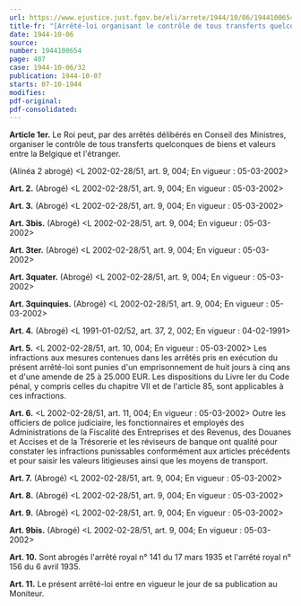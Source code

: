 ```yaml
---
url: https://www.ejustice.just.fgov.be/eli/arrete/1944/10/06/1944100654/justel
title-fr: "[Arrêté-loi organisant le contrôle de tous transferts quelconques de biens et valeurs entre la Belgique et l'étranger.] (L 2002-02-28/51, art. 8, 004; En vigueur : 05-03-2002) - (NOTE : Consultation des versions antérieures à partir du 01-01-1987 et mise à jour au 03-05-2002.)"
date: 1944-10-06
source:
number: 1944100654
page: 407
case: 1944-10-06/32
publication: 1944-10-07
starts: 07-10-1944
modifies:
pdf-original:
pdf-consolidated:
---
```


**Article 1er.** Le Roi peut, par des arrêtés délibérés en Conseil des Ministres, organiser le contrôle de tous transferts quelconques de biens et valeurs entre la Belgique et l'étranger.

(Alinéa 2 abrogé) <L 2002-02-28/51, art. 9, 004;  En vigueur :  05-03-2002>

**Art. 2.** (Abrogé) <L 2002-02-28/51, art. 9, 004;  En vigueur :  05-03-2002>

**Art. 3.** (Abrogé) <L 2002-02-28/51, art. 9, 004;  En vigueur :  05-03-2002>

**Art. 3bis.** (Abrogé) <L 2002-02-28/51, art. 9, 004;  En vigueur :  05-03-2002>

**Art. 3ter.** (Abrogé) <L 2002-02-28/51, art. 9, 004;  En vigueur :  05-03-2002>

**Art. 3quater.** (Abrogé) <L 2002-02-28/51, art. 9, 004;  En vigueur :  05-03-2002>

**Art. 3quinquies.** (Abrogé) <L 2002-02-28/51, art. 9, 004;  En vigueur :  05-03-2002>

**Art. 4.** (Abrogé) <L 1991-01-02/52, art. 37, 2, 002;  En vigueur :  04-02-1991>

**Art. 5.** <L 2002-02-28/51, art. 10, 004;  En vigueur :  05-03-2002> Les infractions aux mesures contenues dans les arrêtés pris en exécution du présent arrêté-loi sont punies d'un emprisonnement de huit jours à cinq ans et d'une amende de 25 à 25.000 EUR. Les dispositions du Livre Ier du Code pénal, y compris celles du chapitre VII et de l'article 85, sont applicables à ces infractions.

**Art. 6.** <L 2002-02-28/51, art. 11, 004;  En vigueur :  05-03-2002> Outre les officiers de police judiciaire, les fonctionnaires et employés des Administrations de la Fiscalité des Entreprises et des Revenus, des Douanes et Accises et de la Trésorerie et les réviseurs de banque ont qualité pour constater les infractions punissables conformément aux articles précédents et pour saisir les valeurs litigieuses ainsi que les moyens de transport.

**Art. 7.** (Abrogé) <L 2002-02-28/51, art. 9, 004;  En vigueur :  05-03-2002>

**Art. 8.** (Abrogé) <L 2002-02-28/51, art. 9, 004;  En vigueur :  05-03-2002>

**Art. 9.** (Abrogé) <L 2002-02-28/51, art. 9, 004;  En vigueur :  05-03-2002>

**Art. 9bis.** (Abrogé) <L 2002-02-28/51, art. 9, 004;  En vigueur :  05-03-2002>

**Art. 10.** Sont abrogés l'arrêté royal n° 141 du 17 mars 1935 et l'arrêté royal n° 156 du 6 avril 1935.

**Art. 11.** Le présent arrêté-loi entre en vigueur le jour de sa publication au Moniteur.
